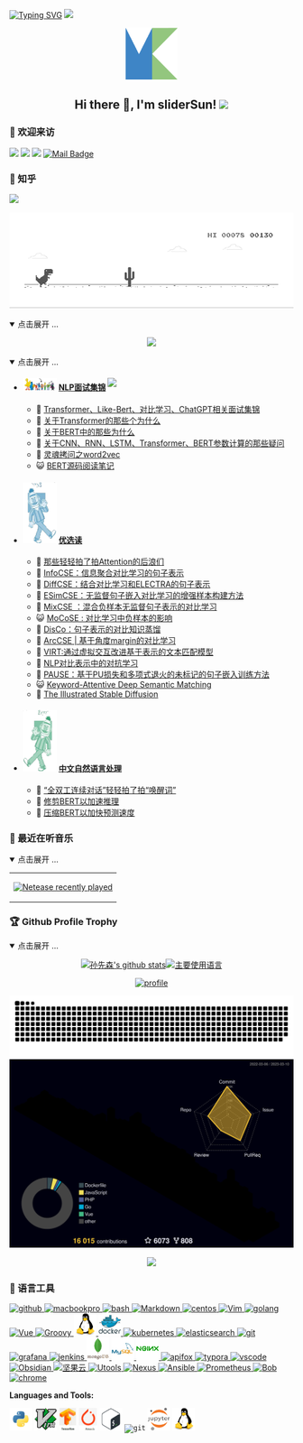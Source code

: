 [![Typing SVG](https://readme-typing-svg.herokuapp.com?multiline=true&width=500&lines=Full-stack+NLPer+and+developer.++++++++++)](https://git.io/typing-svg)
![](https://komarev.com/ghpvc/?username=sliderSun)
<p align="center">
  <img width="92" src="https://raw.githubusercontent.com/sliderSun/sliderSun/master/assets/mkdir.png" />
</p>  
<h2 align="center">Hi there 👋, I'm sliderSun! <img src="https://media.giphy.com/media/WUlplcMpOCEmTGBtBW/giphy.gif" width="30"></h2>

### 🤗 欢迎来访
[![](https://komarev.com/ghpvc/?username=sliderSun)](https://visitor-badge.laobi.icu/badge?page_id=sliderSun.sliderSun)
[![](https://img.shields.io/github/followers/sliderSun?color=27da6b&logo=Handshake)](https://github.com/sliderSun?tab=followers)
[![](https://img.shields.io/github/stars/sliderSun?color=fefb7b&logo=Undertale)](https://github-readme-stats.vercel.app/api?username=sliderSun&hide_title=false&hide_border=true&show_icons=true&include_all_commits=true&line_height=20&bg_color=0,EC6C6C,FFD479,FFFC79,73FA79&theme=graywhite&locale=cn)
[![Mail Badge](https://img.shields.io/badge/-sliderSun@qq.com-c14438?style=flat&logo=Gmail&logoColor=white&link=mailto:291952004@qq.com)](mailto:291952004@qq.com)

### 🦚 知乎
[![](https://img.shields.io/badge/知乎-0079FF.svg?style=plastic&logo=zhihu&logoColor=white&)](https://www.zhihu.com/people/sunshubing)
<p align="center">
  <img src="images/dino.gif" />
</p>

<details open>
<summary>点击展开 ...</summary>

<div align="center">

[![](https://stats.justsong.cn/api/zhihu?username=sunshubing)](https://www.zhihu.com/people/sunshubing)
</div>

</details>
<details open>
<summary>点击展开 ...</summary>

<img align='right' src="https://tva4.sinaimg.cn/large/008k1Yt0ly1h4no500obvg30fk0bo1cn.gif" width="330" />

- #### <img src="images/bert1.png" width="60"/>  [NLP面试集锦](https://www.zhihu.com/column/c_1149290938089279488)
  
  - 🐻 [Transformer、Like-Bert、对比学习、ChatGPT相关面试集锦](https://zhuanlan.zhihu.com/p/149634836)
  - 🎃 [关于Transformer的那些个为什么](https://zhuanlan.zhihu.com/p/360144789)
  - 🚀 [关于BERT中的那些为什么](https://zhuanlan.zhihu.com/p/360343071)
  - 🌋 [关于CNN、RNN、LSTM、Transformer、BERT参数计算的那些疑问](https://zhuanlan.zhihu.com/p/360125522)
  - 🌁 [灵魂拷问之word2vec](https://zhuanlan.zhihu.com/p/165355551)
  - 😺 [BERT源码阅读笔记](https://zhuanlan.zhihu.com/p/403057261)
  
- #### <img src="images/bert2.png" width="60"/>  [优选读](https://www.zhihu.com/column/zl-yxd)
  
  - 🐻 [那些轻轻拍了拍Attention的后浪们](https://zhuanlan.zhihu.com/p/161733629)
  - 🎃 [InfoCSE：信息聚合对比学习的句子表示](https://zhuanlan.zhihu.com/p/575219521)
  - 🚀 [DiffCSE：结合对比学习和ELECTRA的句子表示](https://zhuanlan.zhihu.com/p/503491410)
  - 🌋 [ESimCSE：无监督句子嵌入对比学习的增强样本构建方法](https://zhuanlan.zhihu.com/p/409124038)
  - 🌁 [MixCSE ：混合负样本无监督句子表示的对比学习](https://zhuanlan.zhihu.com/p/555939177)
  - 😺 [MoCoSE : 对比学习中负样本的影响](https://zhuanlan.zhihu.com/p/555770079)
  - 🐻 [DisCo：句子表示的对比知识蒸馏](https://zhuanlan.zhihu.com/p/555748085)
  - 🎃 [ArcCSE | 基于角度margin的对比学习](https://zhuanlan.zhihu.com/p/555369904)
  - 🚀 [VIRT:通过虚拟交互改进基于表示的文本匹配模型](https://zhuanlan.zhihu.com/p/443757608)
  - 🌋 [NLP对比表示中的对抗学习](https://zhuanlan.zhihu.com/p/440860495)
  - 🌁 [PAUSE：基于PU损失和多项式退火的未标记的句子嵌入训练方法](https://zhuanlan.zhihu.com/p/409570497)
  - 😺 [Keyword-Attentive Deep Semantic Matching](https://zhuanlan.zhihu.com/p/135991533)
  - 🐻 [The Illustrated Stable Diffusion](https://zhuanlan.zhihu.com/p/596087332)

- #### <img src="images/bert.png" width="60"/>  [中文自然语言处理](https://www.zhihu.com/column/c_1133844347605966848)
  
  - 🐻 [“全双工连续对话”轻轻拍了拍“唤醒词”](https://zhuanlan.zhihu.com/p/161563225)
  - 🚀 [修剪BERT以加速推理](https://zhuanlan.zhihu.com/p/161729106)
  - 🌋 [压缩BERT以加快预测速度](https://zhuanlan.zhihu.com/p/161728001)

</details>

### 🎸 最近在听音乐

<details open>
<summary>点击展开 ...</summary>

<table align="center">
<tr>
<td valign="top">

[![Netease recently played](https://netease-recent-profile.vercel.app/?id=316286554&title=%E6%9C%80%E8%BF%91%E5%9C%A8%E5%90%AC&width=350)](https://music.163.com/#/user/home?id=316286554)

</td>
</tr>
</table>

</details>

### 🏆 Github Profile Trophy

<details open>
<summary>点击展开 ...</summary>

<div align="center">


[![孙先森's github stats](https://github-readme-stats.vercel.app/api?username=sliderSun&hide_title=false&hide_border=true&show_icons=true&include_all_commits=true&line_height=20&bg_color=0,EC6C6C,FFD479,FFFC79,73FA79&theme=graywhite&locale=cn)](https://github-readme-stats.vercel.app/api?username=sliderSun&hide_title=false&hide_border=true&show_icons=true&include_all_commits=true&line_height=20&bg_color=0,EC6C6C,FFD479,FFFC79,73FA79&theme=graywhite&locale=cn)[![主要使用语言](https://github-readme-stats.vercel.app/api/top-langs/?username=sliderSun&hide_title=false&hide=c&hide_border=true&layout=compact&bg_color=0,73FA79,73FDFF,D783FF&theme=graywhite&locale=cn)](https://github-readme-stats.vercel.app/api/top-langs/?username=sliderSun&hide_title=false&hide=c&hide_border=true&layout=compact&bg_color=0,73FA79,73FDFF,D783FF&theme=graywhite&locale=cn)

[![profile](https://github-profile-trophy.vercel.app/?username=sliderSun&theme=algolia&column=8)](https://github-profile-trophy.vercel.app/?username=sliderSun&theme=algolia&column=8)

[![snake](./assets/github-contribution-grid-snake.svg)](https://raw.githubusercontent.com/sliderSun/sliderSun/master/assets/github-contribution-grid-snake.svg)
[![github-active](./profile-3d-contrib/profile-night-rainbow.svg)](https://raw.githubusercontent.com/sliderSun/sliderSun/master/profile-3d-contrib/profile-night-rainbow.svg)

[![](https://activity-graph.herokuapp.com/graph?username=sliderSun&theme=github)](https://activity-graph.herokuapp.com/graph?username=sliderSun&theme=github)

</div>

</details>

### 🧰 语言工具

<a href="https://github.com" target="_blank"> <img src="https://cdn.jsdelivr.net/gh/devicons/devicon/icons/github/github-original.svg" alt="github" width="40" height="40"/> </a><a href="https://apple.com" target="_blank"> <img src="https://raw.githubusercontent.com/sliderSun/tu/main/img/image_20221012_094215.png" alt="macbookpro" width="43" height="43"/> </a><a href="https://www.gnu.org/software/bash/" target="_blank"> <img src="https://www.vectorlogo.zone/logos/gnu_bash/gnu_bash-icon.svg" alt="bash" width="40" height="40"/> </a><a href="https://www.markdownguide.org/" target="_blank"> <img src="https://cdn.jsdelivr.net/gh/devicons/devicon/icons/markdown/markdown-original.svg" alt="Markdown" width="40" height="40"/> </a><a href="https://www.centos.org/" target="_blank"> <img src="https://cdn.jsdelivr.net/gh/devicons/devicon/icons/centos/centos-original.svg" alt="centos" width="40" height="40"/> </a><a href="https://www.vim.org/" target="_blank"> <img src="https://cdn.jsdelivr.net/gh/devicons/devicon/icons/vim/vim-original.svg" alt="Vim" width="40" height="40"/> </a><a href="https://github.com/golang/go" target="_blank"> <img src="https://cdn.jsdelivr.net/gh/devicons/devicon/icons/go/go-original.svg" alt="golang" width="40" height="40"/> </a><a href="https://cn.vuejs.org/index.html" target="_blank"> <img src="https://cdn.jsdelivr.net/gh/devicons/devicon/icons/vuejs/vuejs-original.svg" alt="Vue" width="40" height="40"/> </a> <a href="https://groovy-lang.org/" target="_blank"> <img src="https://cdn.jsdelivr.net/gh/devicons/devicon/icons/groovy/groovy-original.svg" alt="Groovy" width="40" height="40"/> </a> <a href="https://www.linux.org/" target="_blank"> <img src="https://raw.githubusercontent.com/devicons/devicon/master/icons/linux/linux-original.svg" alt="linux" width="40" height="40"/> </a> <a href="https://www.docker.com/" target="_blank"> <img src="https://raw.githubusercontent.com/devicons/devicon/master/icons/docker/docker-original-wordmark.svg" alt="docker" width="40" height="40"/> </a> <a href="https://kubernetes.io" target="_blank"> <img src="https://www.vectorlogo.zone/logos/kubernetes/kubernetes-icon.svg" alt="kubernetes" width="40" height="40"/> </a> <a href="https://www.elastic.co" target="_blank"> <img src="https://www.vectorlogo.zone/logos/elastic/elastic-icon.svg" alt="elasticsearch" width="40" height="40"/> </a> <a href="https://git-scm.com/" target="_blank"> <img src="https://www.vectorlogo.zone/logos/git-scm/git-scm-icon.svg" alt="git" width="40" height="40"/> </a> <a href="https://grafana.com" target="_blank"> <img src="https://www.vectorlogo.zone/logos/grafana/grafana-icon.svg" alt="grafana" width="40" height="40"/> </a> <a href="https://www.jenkins.io" target="_blank"> <img src="https://www.vectorlogo.zone/logos/jenkins/jenkins-icon.svg" alt="jenkins" width="40" height="40"/> </a> <a href="https://www.mongodb.com/" target="_blank"> <img src="https://raw.githubusercontent.com/devicons/devicon/master/icons/mongodb/mongodb-original-wordmark.svg" alt="mongodb" width="40" height="40"/> </a>
<a href="https://www.mysql.com/" target="_blank"> <img src="https://raw.githubusercontent.com/devicons/devicon/master/icons/mysql/mysql-original-wordmark.svg" alt="mysql" width="40" height="40"/> </a><a href="https://www.nginx.com" target="_blank"> <img src="https://raw.githubusercontent.com/devicons/devicon/master/icons/nginx/nginx-original.svg" alt="nginx" width="40" height="40"/> </a><a href="https://apifox.cn" target="_blank"> <img src="https://www.apifox.cn/favicon.ico" alt="apifox" width="40" height="40"/> </a><a href="https://typora.io" target="_blank"> <img src="https://typora.io/img/favicon-64.png" alt="typora" width="40" height="40"/> </a><a href="https://code.visualstudio.com/" target="_blank"> <img src="https://cdn.jsdelivr.net/gh/devicons/devicon/icons/vscode/vscode-original.svg" alt="vscode" width="40" height="40"/> </a><a href="https://obsidian.md/" target="_blank"> <img src="https://obsidian.md/favicon.ico" alt="Obsidian" width="40" height="40"/> </a><a href="https://www.jianguoyun.com/" target="_blank"> <img src="https://www.jianguoyun.com/favicon.ico" alt="坚果云" width="40" height="40"/> </a> <a href="https://u.tools" target="_blank"> <img src="https://u.tools/favicon.ico" alt="Utools" width="40" height="40"/> </a><a href="https://www.sonatype.com/" target="_blank"> <img src="https://www.sonatype.com/hubfs/2019%20Product%20logo/Product%20Logo%20SVGs/NexusRepo_Icon.svg" alt="Nexus" width="40" height="40"/> </a><a href="https://www.ansible.com/" target="_blank"> <img src="https://cdn.jsdelivr.net/gh/devicons/devicon/icons/ansible/ansible-original.svg" alt="Ansible" width="40" height="40"/> </a><a href="https://prometheus.io/" target="_blank"> <img src="https://cdn.jsdelivr.net/gh/devicons/devicon/icons/prometheus/prometheus-original.svg" alt="Prometheus" width="40" height="40"/> </a> <a href="https://github.com/ripperhe/Bob" target="_blank"> <img src="https://cdn.staticaly.com/gh/sliderSun/tu/main/img/image_20220627_102018.png" alt="Bob" width="40" height="40"/> </a><a href="https://www.google.com/chrome/" target="_blank"> <img src="https://cdn.jsdelivr.net/gh/devicons/devicon/icons/chrome/chrome-original.svg" alt="chrome" width="40" height="40"/> </a>

**Languages and Tools:**

<code><img height="40" src="https://raw.githubusercontent.com/sliderSun/sliderSun/master/assets/python.png"></code>
<code><img height="40" src="https://raw.githubusercontent.com/sliderSun/sliderSun/master/assets/vim.png"></code>
<code><img height="40" src="https://raw.githubusercontent.com/sliderSun/sliderSun/master/assets/tf.png"></code>
<code><img height="40" src="https://raw.githubusercontent.com/sliderSun/sliderSun/master/assets/pt.png"></code>
<code><img src="https://raw.githubusercontent.com/devicons/devicon/master/icons/bash/bash-original.svg" alt="bash" width="40" height="40"/></code>
<code><img src="https://www.vectorlogo.zone/logos/git-scm/git-scm-icon.svg" alt="git" width="40" height="40"/></code>
<code><img src="https://raw.githubusercontent.com/devicons/devicon/master/icons/jupyter/jupyter-original-wordmark.svg" alt="Jupyter" width="40" height="40"/></code>
<code><img src="https://raw.githubusercontent.com/devicons/devicon/master/icons/linux/linux-original.svg" alt="linux" width="40" height="40"/></code>


